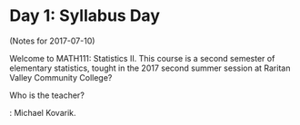 # Day 1: Syllabus Day

(Notes for 2017-07-10)

Welcome to MATH111: Statistics II. This course is a second semester
of elementary statistics, tought in the 2017 second summer session
at Raritan Valley Community College?

Who is the teacher?

: Michael Kovarik.   
